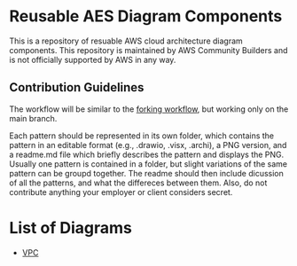 # Reusable AES Diagram Components

This is a repository of resuable AWS cloud architecture diagram components.  This repository is maintained by AWS Community Builders and is not officially supported by AWS in any way.

## Contribution Guidelines

The workflow will be similar to the [forking workflow](https://www.atlassian.com/git/tutorials/comparing-workflows/forking-workflow), but working only on the main branch.

Each pattern should be represented in its own folder, which contains the pattern in an editable format (e.g., .drawio, .visx, .archi), a PNG version, and a readme.md file which briefly describes the pattern and displays the PNG.  Usually one pattern is contained in a folder, but slight variations of the same pattern can be groupd together.  The readme should then include dicussion of all the patterns, and what the differeces between them.  Also, do not contribute anything your employer or client considers secret.

# List of Diagrams

* [VPC](/vpc/readme.md)